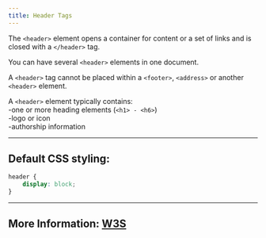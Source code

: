 ```yaml
---
title: Header Tags
---
```










The ```<header>``` element opens a container for content or a set of links and is closed with a ```</header>``` tag.

You can have several ```<header>``` elements in one document.
  
A ```<header>``` tag cannot be placed within a ```<footer>```, ```<address>``` or another ```<header>``` element.
  
A ```<header>``` element typically contains:<br>
  -one or more heading elements (```<h1> - <h6>```)<br>
  -logo or icon<br>
  -authorship information

---
Default CSS styling:
---
```css
header { 
    display: block;
}
```

---
More Information: <a href="https://www.w3schools.com/tags/tag_header.asp">W3S</a>
---






